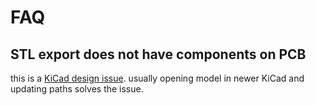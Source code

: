 # FAQ

## STL export does not have components on PCB

this is a [KiCad design issue](https://forum.kicad.info/t/v6-step-3d-model-export-missing-components-or-completely-empty-board-is-exported/33847).
usually opening model in newer KiCad and updating paths solves the issue.
